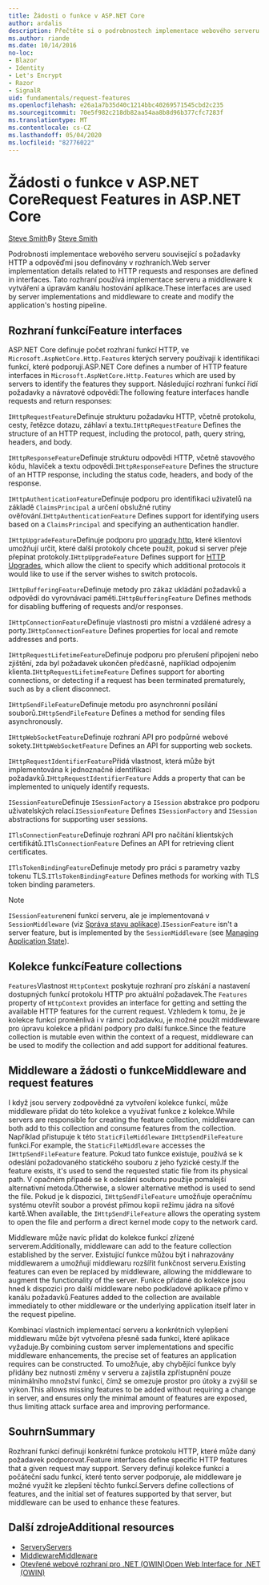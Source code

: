 ```yaml
---
title: Žádosti o funkce v ASP.NET Core
author: ardalis
description: Přečtěte si o podrobnostech implementace webového serveru souvisejících s požadavky HTTP a odpověďmi, které jsou definované v rozhraních pro ASP.NET Core.
ms.author: riande
ms.date: 10/14/2016
no-loc:
- Blazor
- Identity
- Let's Encrypt
- Razor
- SignalR
uid: fundamentals/request-features
ms.openlocfilehash: e26a1a7b35d40c1214bbc40269571545cbd2c235
ms.sourcegitcommit: 70e5f982c218db82aa54aa8b8d96b377cfc7283f
ms.translationtype: MT
ms.contentlocale: cs-CZ
ms.lasthandoff: 05/04/2020
ms.locfileid: "82776022"
---
```

# <a name="request-features-in-aspnet-core"></a><span data-ttu-id="ab252-103">Žádosti o funkce v ASP.NET Core</span><span class="sxs-lookup"><span data-stu-id="ab252-103">Request Features in ASP.NET Core</span></span>

<span data-ttu-id="ab252-104">[Steve Smith](https://ardalis.com/)</span><span class="sxs-lookup"><span data-stu-id="ab252-104">By [Steve Smith](https://ardalis.com/)</span></span>

<span data-ttu-id="ab252-105">Podrobnosti implementace webového serveru související s požadavky HTTP a odpověďmi jsou definovány v rozhraních.</span><span class="sxs-lookup"><span data-stu-id="ab252-105">Web server implementation details related to HTTP requests and responses are defined in interfaces.</span></span> <span data-ttu-id="ab252-106">Tato rozhraní používá implementace serveru a middleware k vytváření a úpravám kanálu hostování aplikace.</span><span class="sxs-lookup"><span data-stu-id="ab252-106">These interfaces are used by server implementations and middleware to create and modify the application's hosting pipeline.</span></span>

## <a name="feature-interfaces"></a><span data-ttu-id="ab252-107">Rozhraní funkcí</span><span class="sxs-lookup"><span data-stu-id="ab252-107">Feature interfaces</span></span>

<span data-ttu-id="ab252-108">ASP.NET Core definuje počet rozhraní funkcí HTTP, ve `Microsoft.AspNetCore.Http.Features` kterých servery používají k identifikaci funkcí, které podporují.</span><span class="sxs-lookup"><span data-stu-id="ab252-108">ASP.NET Core defines a number of HTTP feature interfaces in `Microsoft.AspNetCore.Http.Features` which are used by servers to identify the features they support.</span></span> <span data-ttu-id="ab252-109">Následující rozhraní funkcí řídí požadavky a návratové odpovědi:</span><span class="sxs-lookup"><span data-stu-id="ab252-109">The following feature interfaces handle requests and return responses:</span></span>

<span data-ttu-id="ab252-110">`IHttpRequestFeature`Definuje strukturu požadavku HTTP, včetně protokolu, cesty, řetězce dotazu, záhlaví a textu.</span><span class="sxs-lookup"><span data-stu-id="ab252-110">`IHttpRequestFeature` Defines the structure of an HTTP request, including the protocol, path, query string, headers, and body.</span></span>

<span data-ttu-id="ab252-111">`IHttpResponseFeature`Definuje strukturu odpovědi HTTP, včetně stavového kódu, hlaviček a textu odpovědi.</span><span class="sxs-lookup"><span data-stu-id="ab252-111">`IHttpResponseFeature` Defines the structure of an HTTP response, including the status code, headers, and body of the response.</span></span>

<span data-ttu-id="ab252-112">`IHttpAuthenticationFeature`Definuje podporu pro identifikaci uživatelů na základě `ClaimsPrincipal` a určení obslužné rutiny ověřování.</span><span class="sxs-lookup"><span data-stu-id="ab252-112">`IHttpAuthenticationFeature` Defines support for identifying users based on a `ClaimsPrincipal` and specifying an authentication handler.</span></span>

<span data-ttu-id="ab252-113">`IHttpUpgradeFeature`Definuje podporu pro [upgrady http](https://tools.ietf.org/html/rfc2616.html#section-14.42), které klientovi umožňují určit, které další protokoly chcete použít, pokud si server přeje přepínat protokoly.</span><span class="sxs-lookup"><span data-stu-id="ab252-113">`IHttpUpgradeFeature` Defines support for [HTTP Upgrades](https://tools.ietf.org/html/rfc2616.html#section-14.42), which allow the client to specify which additional protocols it would like to use if the server wishes to switch protocols.</span></span>

<span data-ttu-id="ab252-114">`IHttpBufferingFeature`Definuje metody pro zákaz ukládání požadavků a odpovědí do vyrovnávací paměti.</span><span class="sxs-lookup"><span data-stu-id="ab252-114">`IHttpBufferingFeature` Defines methods for disabling buffering of requests and/or responses.</span></span>

<span data-ttu-id="ab252-115">`IHttpConnectionFeature`Definuje vlastnosti pro místní a vzdálené adresy a porty.</span><span class="sxs-lookup"><span data-stu-id="ab252-115">`IHttpConnectionFeature` Defines properties for local and remote addresses and ports.</span></span>

<span data-ttu-id="ab252-116">`IHttpRequestLifetimeFeature`Definuje podporu pro přerušení připojení nebo zjištění, zda byl požadavek ukončen předčasně, například odpojením klienta.</span><span class="sxs-lookup"><span data-stu-id="ab252-116">`IHttpRequestLifetimeFeature` Defines support for aborting connections, or detecting if a request has been terminated prematurely, such as by a client disconnect.</span></span>

<span data-ttu-id="ab252-117">`IHttpSendFileFeature`Definuje metodu pro asynchronní posílání souborů.</span><span class="sxs-lookup"><span data-stu-id="ab252-117">`IHttpSendFileFeature` Defines a method for sending files asynchronously.</span></span>

<span data-ttu-id="ab252-118">`IHttpWebSocketFeature`Definuje rozhraní API pro podpůrné webové sokety.</span><span class="sxs-lookup"><span data-stu-id="ab252-118">`IHttpWebSocketFeature` Defines an API for supporting web sockets.</span></span>

<span data-ttu-id="ab252-119">`IHttpRequestIdentifierFeature`Přidá vlastnost, která může být implementována k jednoznačné identifikaci požadavků.</span><span class="sxs-lookup"><span data-stu-id="ab252-119">`IHttpRequestIdentifierFeature` Adds a property that can be implemented to uniquely identify requests.</span></span>

<span data-ttu-id="ab252-120">`ISessionFeature`Definuje `ISessionFactory` a `ISession` abstrakce pro podporu uživatelských relací.</span><span class="sxs-lookup"><span data-stu-id="ab252-120">`ISessionFeature` Defines `ISessionFactory` and `ISession` abstractions for supporting user sessions.</span></span>

<span data-ttu-id="ab252-121">`ITlsConnectionFeature`Definuje rozhraní API pro načítání klientských certifikátů.</span><span class="sxs-lookup"><span data-stu-id="ab252-121">`ITlsConnectionFeature` Defines an API for retrieving client certificates.</span></span>

<span data-ttu-id="ab252-122">`ITlsTokenBindingFeature`Definuje metody pro práci s parametry vazby tokenu TLS.</span><span class="sxs-lookup"><span data-stu-id="ab252-122">`ITlsTokenBindingFeature` Defines methods for working with TLS token binding parameters.</span></span>

> [!NOTE]
> <span data-ttu-id="ab252-123">`ISessionFeature`není funkcí serveru, ale je implementovaná v `SessionMiddleware` (viz [Správa stavu aplikace](app-state.md)).</span><span class="sxs-lookup"><span data-stu-id="ab252-123">`ISessionFeature` isn't a server feature, but is implemented by the `SessionMiddleware` (see [Managing Application State](app-state.md)).</span></span>

## <a name="feature-collections"></a><span data-ttu-id="ab252-124">Kolekce funkcí</span><span class="sxs-lookup"><span data-stu-id="ab252-124">Feature collections</span></span>

<span data-ttu-id="ab252-125">`Features`Vlastnost `HttpContext` poskytuje rozhraní pro získání a nastavení dostupných funkcí protokolu HTTP pro aktuální požadavek.</span><span class="sxs-lookup"><span data-stu-id="ab252-125">The `Features` property of `HttpContext` provides an interface for getting and setting the available HTTP features for the current request.</span></span> <span data-ttu-id="ab252-126">Vzhledem k tomu, že je kolekce funkcí proměnlivá i v rámci požadavku, je možné použít middleware pro úpravu kolekce a přidání podpory pro další funkce.</span><span class="sxs-lookup"><span data-stu-id="ab252-126">Since the feature collection is mutable even within the context of a request, middleware can be used to modify the collection and add support for additional features.</span></span>

## <a name="middleware-and-request-features"></a><span data-ttu-id="ab252-127">Middleware a žádosti o funkce</span><span class="sxs-lookup"><span data-stu-id="ab252-127">Middleware and request features</span></span>

<span data-ttu-id="ab252-128">I když jsou servery zodpovědné za vytvoření kolekce funkcí, může middleware přidat do této kolekce a využívat funkce z kolekce.</span><span class="sxs-lookup"><span data-stu-id="ab252-128">While servers are responsible for creating the feature collection, middleware can both add to this collection and consume features from the collection.</span></span> <span data-ttu-id="ab252-129">Například přistupuje k této `StaticFileMiddleware` `IHttpSendFileFeature` funkci.</span><span class="sxs-lookup"><span data-stu-id="ab252-129">For example, the `StaticFileMiddleware` accesses the `IHttpSendFileFeature` feature.</span></span> <span data-ttu-id="ab252-130">Pokud tato funkce existuje, používá se k odeslání požadovaného statického souboru z jeho fyzické cesty.</span><span class="sxs-lookup"><span data-stu-id="ab252-130">If the feature exists, it's used to send the requested static file from its physical path.</span></span> <span data-ttu-id="ab252-131">V opačném případě se k odeslání souboru použije pomalejší alternativní metoda.</span><span class="sxs-lookup"><span data-stu-id="ab252-131">Otherwise, a slower alternative method is used to send the file.</span></span> <span data-ttu-id="ab252-132">Pokud je k dispozici, `IHttpSendFileFeature` umožňuje operačnímu systému otevřít soubor a provést přímou kopii režimu jádra na síťové kartě.</span><span class="sxs-lookup"><span data-stu-id="ab252-132">When available, the `IHttpSendFileFeature` allows the operating system to open the file and perform a direct kernel mode copy to the network card.</span></span>

<span data-ttu-id="ab252-133">Middleware může navíc přidat do kolekce funkcí zřízené serverem.</span><span class="sxs-lookup"><span data-stu-id="ab252-133">Additionally, middleware can add to the feature collection established by the server.</span></span> <span data-ttu-id="ab252-134">Existující funkce můžou být i nahrazovány middlewarem a umožňují middlewaru rozšířit funkčnost serveru.</span><span class="sxs-lookup"><span data-stu-id="ab252-134">Existing features can even be replaced by middleware, allowing the middleware to augment the functionality of the server.</span></span> <span data-ttu-id="ab252-135">Funkce přidané do kolekce jsou hned k dispozici pro další middleware nebo podkladové aplikace přímo v kanálu požadavků.</span><span class="sxs-lookup"><span data-stu-id="ab252-135">Features added to the collection are available immediately to other middleware or the underlying application itself later in the request pipeline.</span></span>

<span data-ttu-id="ab252-136">Kombinací vlastních implementací serveru a konkrétních vylepšení middlewaru může být vytvořena přesně sada funkcí, které aplikace vyžaduje.</span><span class="sxs-lookup"><span data-stu-id="ab252-136">By combining custom server implementations and specific middleware enhancements, the precise set of features an application requires can be constructed.</span></span> <span data-ttu-id="ab252-137">To umožňuje, aby chybějící funkce byly přidány bez nutnosti změny v serveru a zajistila zpřístupnění pouze minimálního množství funkcí, čímž se omezuje prostor pro útoky a zvýšil se výkon.</span><span class="sxs-lookup"><span data-stu-id="ab252-137">This allows missing features to be added without requiring a change in server, and ensures only the minimal amount of features are exposed, thus limiting attack surface area and improving performance.</span></span>

## <a name="summary"></a><span data-ttu-id="ab252-138">Souhrn</span><span class="sxs-lookup"><span data-stu-id="ab252-138">Summary</span></span>

<span data-ttu-id="ab252-139">Rozhraní funkcí definují konkrétní funkce protokolu HTTP, které může daný požadavek podporovat.</span><span class="sxs-lookup"><span data-stu-id="ab252-139">Feature interfaces define specific HTTP features that a given request may support.</span></span> <span data-ttu-id="ab252-140">Servery definují kolekce funkcí a počáteční sadu funkcí, které tento server podporuje, ale middleware je možné využít ke zlepšení těchto funkcí.</span><span class="sxs-lookup"><span data-stu-id="ab252-140">Servers define collections of features, and the initial set of features supported by that server, but middleware can be used to enhance these features.</span></span>

## <a name="additional-resources"></a><span data-ttu-id="ab252-141">Další zdroje</span><span class="sxs-lookup"><span data-stu-id="ab252-141">Additional resources</span></span>

* [<span data-ttu-id="ab252-142">Servery</span><span class="sxs-lookup"><span data-stu-id="ab252-142">Servers</span></span>](xref:fundamentals/servers/index)
* [<span data-ttu-id="ab252-143">Middleware</span><span class="sxs-lookup"><span data-stu-id="ab252-143">Middleware</span></span>](xref:fundamentals/middleware/index)
* [<span data-ttu-id="ab252-144">Otevřené webové rozhraní pro .NET (OWIN)</span><span class="sxs-lookup"><span data-stu-id="ab252-144">Open Web Interface for .NET (OWIN)</span></span>](xref:fundamentals/owin)
